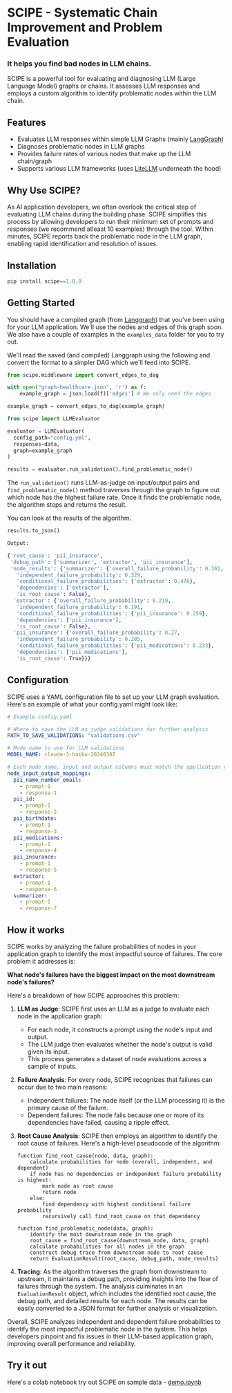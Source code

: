 # SCIPE - Systematic Chain Improvement and Problem Evaluation
### It helps you find bad nodes in LLM chains.

SCIPE is a powerful tool for evaluating and diagnosing LLM (Large Language Model) graphs or chains. It assesses LLM responses and employs a custom algorithm to identify problematic nodes within the LLM chain.

## Features

- Evaluates LLM responses within simple LLM Graphs (mainly [LangGraph](https://langchain-ai.github.io/langgraph/))
- Diagnoses problematic nodes in LLM graphs
- Provides failure rates of various nodes that make up the LLM chain/graph
- Supports various LLM frameworks (uses [LiteLLM](https://github.com/BerriAI/litellm) underneath the hood)

## Why Use SCIPE?

As AI application developers, we often overlook the critical step of evaluating LLM chains during the building phase. SCIPE simplifies this process by allowing developers to run their minimum set of prompts and responses (we recommend atleast 10 examples) through the tool. Within minutes, SCIPE reports back the problematic node in the LLM graph, enabling rapid identification and resolution of issues.

## Installation

```python
pip install scipe==1.0.0
```

## Getting Started

You should have a compiled graph (from [Langgraph](https://langchain-ai.github.io/langgraph/tutorials/introduction/)) that you've been using for your LLM application. We'll use the nodes and edges of this graph soon. We also have a couple of examples in the `examples_data` folder for you to try out.

We'll read the saved (and compiled) Langgraph using the following and convert the format to a simpler DAG which we'll feed into SCIPE.

```python
from scipe.middleware import convert_edges_to_dag

with open("graph-healthcare.json", 'r') as f:
    example_graph = json.load(f)['edges'] # We only need the edges

example_graph = convert_edges_to_dag(example_graph)
```

```python
from scipe import LLMEvaluator

evaluator = LLMEvaluator(
  config_path="config.yml",
  responses=data,
  graph=example_graph
)

results = evaluator.run_validation().find_problematic_node()
```

The `run_validation()` runs LLM-as-judge on input/output pairs and `find_problematic_node()` method traverses through the graph to figure out which node has the highest failure rate. Once it finds the problematic node, the algorithm stops and returns the result. 

You can look at the results of the algorithm.

```python
results.to_json()
```
```python
Output: 

{'root_cause': 'pii_insurance',
 'debug_path': ['summarizer', 'extractor', 'pii_insurance'],
 'node_results': {'summarizer': {'overall_failure_probability': 0.361,
   'independent_failure_probability': 0.329,
   'conditional_failure_probabilities': {'extractor': 0.476},
   'dependencies': ['extractor'],
   'is_root_cause': False},
  'extractor': {'overall_failure_probability': 0.219,
   'independent_failure_probability': 0.191,
   'conditional_failure_probabilities': {'pii_insurance': 0.259},
   'dependencies': ['pii_insurance'],
   'is_root_cause': False},
  'pii_insurance': {'overall_failure_probability': 0.27,
   'independent_failure_probability': 0.285,
   'conditional_failure_probabilities': {'pii_medications': 0.233},
   'dependencies': ['pii_medications'],
   'is_root_cause': True}}}
```

## Configuration

SCIPE uses a YAML configuration file to set up your LLM graph evaluation. Here's an example of what your config.yaml might look like:

```yaml
# Example config.yaml

# Where to save the LLM as judge validations for further analysis
PATH_TO_SAVE_VALIDATIONS: "validations.csv"

# Mode name to use for LLM validations
MODEL_NAME: claude-3-haiku-20240307

# Each node name, input and output columns must match the application responses
node_input_output_mappings:
  pii_name_number_email:
    - prompt-1
    - response-1
  pii_id:
    - prompt-1
    - response-2
  pii_birthdate:
    - prompt-1
    - response-3
  pii_medications:
    - prompt-1
    - response-4
  pii_insurance:
    - prompt-1
    - response-5
  extractor:
    - prompt-1
    - response-6
  summarizer:
    - prompt-1
    - response-7
```

## How it works

SCIPE works by analyzing the failure probabilities of nodes in your application graph to identify the most impactful source of failures. The core problem it addresses is:

**What node's failures have the biggest impact on the most downstream node's failures?**

Here's a breakdown of how SCIPE approaches this problem:

1. **LLM as Judge**: SCIPE first uses an LLM as a judge to evaluate each node in the application graph:

   - For each node, it constructs a prompt using the node's input and output.
   - The LLM judge then evaluates whether the node's output is valid given its input.
   - This process generates a dataset of node evaluations across a sample of inputs.

2. **Failure Analysis**: For every node, SCIPE recognizes that failures can occur due to two main reasons:

   - Independent failures: The node itself (or the LLM processing it) is the primary cause of the failure.
   - Dependent failures: The node fails because one or more of its dependencies have failed, causing a ripple effect.

3. **Root Cause Analysis**: SCIPE then employs an algorithm to identify the root cause of failures. Here's a high-level pseudocode of the algorithm:

   ```
   function find_root_cause(node, data, graph):
       calculate probabilities for node (overall, independent, and dependent)
       if node has no dependencies or independent failure probability is highest:
           mark node as root cause
           return node
       else:
           find dependency with highest conditional failure probability
           recursively call find_root_cause on that dependency

   function find_problematic_node(data, graph):
       identify the most downstream node in the graph
       root_cause = find_root_cause(downstream_node, data, graph)
       calculate probabilities for all nodes in the graph
       construct debug trace from downstream node to root cause
       return EvaluationResult(root_cause, debug_path, node_results)
   ```

4. **Tracing**: As the algorithm traverses the graph from downstream to upstream, it maintains a debug path, providing insights into the flow of failures through the system. The analysis culminates in an `EvaluationResult` object, which includes the identified root cause, the debug path, and detailed results for each node. The results can be easily converted to a JSON format for further analysis or visualization.

Overall, SCIPE analyzes independent and dependent failure probabilities to identify the most impactful problematic node in the system. This helps developers pinpoint and fix issues in their LLM-based application graph, improving overall performance and reliability.

## Try it out
Here's a colab notebook try out SCIPE on sample data - [demo.ipynb](https://colab.research.google.com/drive/1INuL-6cQ-R9z4Clx9L8416ykv6XsRWwg#scrollTo=dY2N8o8o7Q2R)